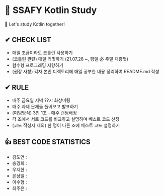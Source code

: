 # 📘 SSAFY Kotlin Study
🐇 Let's study Kotlin together!  
 
  
## ✔ **CHECK LIST**  
- 매일 조금이라도 코틀린 사용하기  
- (코틀린 관련) 매일 커밋하기 (21.07.26 ~, 평일 必 주말 재량껏)  
- 함수형 프로그래밍 지향하기  
- (권장 사항) 각자 본인 디렉토리에 매일 공부한 내용 정리하여 README.md 작성
  
  
## ✔ **RULE**  
 - 매주 금요일 저녁 ??시 화상미팅  
 - 매주 과제 문제들 풀어보고 발표하기  
 - (미팅방식) 3인 1조 - 매주 랜덤배정  
 - 각 조에서 서로 코드를 비교하고 설명하며 베스트 코드 선정  
 - (코드 작성자 제외) 한 명이 다른 조에 베스트 코드 설명하기  

## 👍 **BEST CODE STATISTICS**  
- 김도연 :  
- 송경희 :  
- 우지현 :  
- 윤상일 :  
- 이수형 :  
- 최주은 :  
